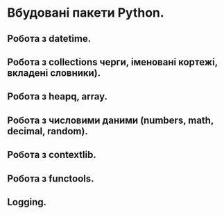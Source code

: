 # Вбудовані пакети Python. 
## Робота з datetime. 
## Робота з collections черги, іменовані кортежі, вкладені словники). 
## Робота з heapq, array.
## Робота з числовими даними (numbers, math, decimal, random). 
## Робота з contextlib.
## Робота з functools. 
## Logging. 
